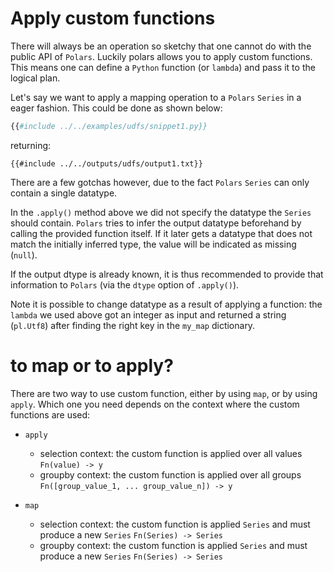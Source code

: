 # Apply custom functions

There will always be an operation so sketchy that one cannot do with the public API of
`Polars`. Luckily polars allows you to apply custom functions. This means one can
define a `Python` function (or `lambda`) and pass it to the logical plan.

Let's say we want to apply a mapping operation to a `Polars` `Series` in a eager
fashion. This could be done as shown below:

```python
{{#include ../../examples/udfs/snippet1.py}}
```

returning:

```text
{{#include ../../outputs/udfs/output1.txt}}
```

There are a few gotchas however, due to the fact `Polars` `Series` can only contain a
single datatype.

In the `.apply()` method above we did not specify the datatype the `Series` should
contain. `Polars` tries to infer the output datatype beforehand by calling the provided
function itself. If it later gets a datatype that does not match the initially inferred
type, the value will be indicated as missing (`null`).

If the output dtype is already known, it is thus recommended to provide that information to `Polars` (via
the `dtype` option of `.apply()`).

Note it is possible to change datatype as a result of applying a function: the `lambda`
we used above got an integer as input and returned a string (`pl.Utf8`) after finding
the right key in the `my_map` dictionary.

# to map or to apply?

There are two way to use custom function, either by using `map`, or by using `apply`. Which one you need depends on
the context where the custom functions are used:

- `apply`

  - selection context: the custom function is applied over all values `Fn(value) -> y`
  - groupby context: the custom function is applied over all groups `Fn([group_value_1, ... group_value_n]) -> y`

- `map`

  - selection context: the custom function is applied `Series` and must produce a new `Series` `Fn(Series) -> Series`
  - groupby context: the custom function is applied `Series` and must produce a new `Series` `Fn(Series) -> Series`
